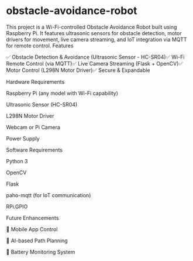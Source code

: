 # obstacle-avoidance-robot
This project is a Wi-Fi-controlled Obstacle Avoidance Robot built using Raspberry Pi. It features ultrasonic sensors for obstacle detection, motor drivers for movement, live camera streaming, and IoT integration via MQTT for remote control.
Features

✅ Obstacle Detection & Avoidance (Ultrasonic Sensor - HC-SR04)✅ Wi-Fi Remote Control (via MQTT)✅ Live Camera Streaming (Flask + OpenCV)✅ Motor Control (L298N Motor Driver)✅ Secure & Expandable

Hardware Requirements

Raspberry Pi (any model with Wi-Fi capability)

Ultrasonic Sensor (HC-SR04)

L298N Motor Driver

Webcam or Pi Camera

Power Supply

Software Requirements

Python 3

OpenCV

Flask

paho-mqtt (for IoT communication)

RPi.GPIO


Future Enhancements

🔹 Mobile App Control

🔹 AI-based Path Planning

🔹 Battery Monitoring System
